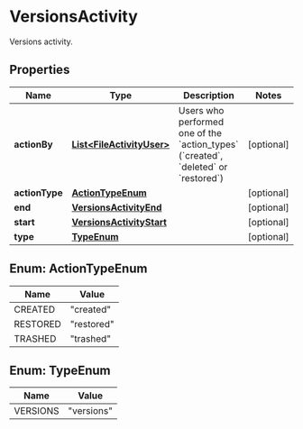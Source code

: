 

# VersionsActivity

Versions activity.

## Properties

| Name | Type | Description | Notes |
|------------ | ------------- | ------------- | -------------|
|**actionBy** | [**List&lt;FileActivityUser&gt;**](FileActivityUser.md) | Users who performed one of the &#x60;action_types&#x60; (&#x60;created&#x60;, &#x60;deleted&#x60; or &#x60;restored&#x60;) |  [optional] |
|**actionType** | [**ActionTypeEnum**](#ActionTypeEnum) |  |  [optional] |
|**end** | [**VersionsActivityEnd**](VersionsActivityEnd.md) |  |  [optional] |
|**start** | [**VersionsActivityStart**](VersionsActivityStart.md) |  |  [optional] |
|**type** | [**TypeEnum**](#TypeEnum) |  |  [optional] |



## Enum: ActionTypeEnum

| Name | Value |
|---- | -----|
| CREATED | &quot;created&quot; |
| RESTORED | &quot;restored&quot; |
| TRASHED | &quot;trashed&quot; |



## Enum: TypeEnum

| Name | Value |
|---- | -----|
| VERSIONS | &quot;versions&quot; |



